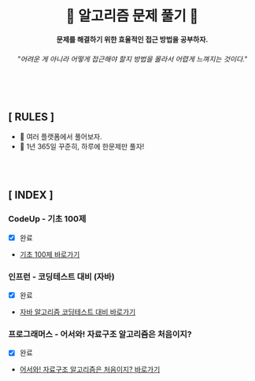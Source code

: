 <div align="center">

<h1>🌊 <b>알고리즘 문제 풀기</b> 🌊</h1>

<b>문제를 해결하기 위한 효율적인 접근 방법을 공부하자.</b>

<h6>"어려운 게 아니라 어떻게 접근해야 할지 방법을 몰라서 어렵게 느껴지는 것이다."</h6>

</div>

<br>
<br>

## **[ RULES ]**
- 🌊 여러 플랫폼에서 풀어보자.
- 🌊 1년 365일 꾸준히, 하루에 한문제만 풀자!
<br>
<br>

## **[ INDEX ]**

### **CodeUp - 기초 100제**
- [x] 완료
- [기초 100제 바로가기](https://github.com/kellykang-tech/Algorithm/tree/main/basic-100)

### **인프런 - 코딩테스트 대비 (자바)**
- [x] 완료
- [자바 알고리즘 코딩테스트 대비 바로가기](https://github.com/kellykang-tech/Algorithm/tree/main/PreparingCodingTest)

### **프로그래머스 - 어서와! 자료구조 알고리즘은 처음이지?**
- [x] 완료
- [어서와! 자료구조 알고리즘은 처음이지? 바로가기](https://github.com/kellyihyeon/algorithm/tree/main/dataStructureAndAlgorithm)
